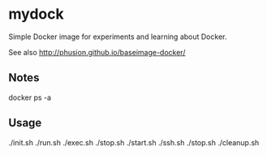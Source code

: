 mydock
======

Simple Docker image for experiments and learning about Docker.

See also http://phusion.github.io/baseimage-docker/

Notes
-----

docker ps -a


Usage
-----

./init.sh
./run.sh
./exec.sh
./stop.sh
./start.sh
./ssh.sh
./stop.sh
./cleanup.sh
